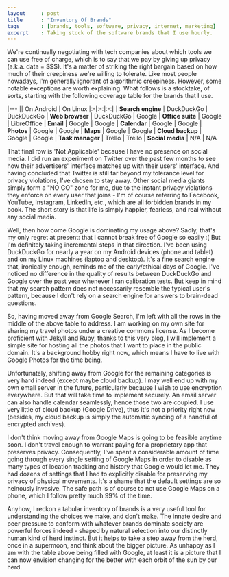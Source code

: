 ```yaml
---
layout     : post
title      : "Inventory Of Brands"
tags       : [brands, tools, software, privacy, internet, marketing]
excerpt    : Taking stock of the software brands that I use hourly.
---
```



We're continually negotiating with tech companies about which tools we can use
free of charge, which is to say that we pay by giving up privacy (a.k.a. data =
$$$). It's a matter of striking the right bargain based on how much of their
creepiness we're willing to tolerate. Like most people nowadays, I'm generally
ignorant of algorithmic creepiness. However, some notable exceptions are worth
explaining. What follows is a stocktake, of sorts, starting with the following
coverage table for the brands that I use.

|---
|| On Android | On Linux
|:-|:-:|:-:|
| **Search engine** | DuckDuckGo | DuckDuckGo
| **Web browser** | DuckDuckGo | Google
| **Office suite** | Google | LibreOffice
| **Email** | Google | Google
| **Calendar** | Google | Google
| **Photos** | Google | Google
| **Maps** | Google | Google
| **Cloud backup** | Google | Google
| **Task manager** | Trello | Trello
| **Social media** | N/A | N/A


That final row is 'Not Applicable' because I have no presence on social
media. I did run an experiment on Twitter over the past few months to see how
their advertisers' interface matches up with their users' interface. And having
concluded that Twitter is still far beyond my tolerance level for privacy
violations, I've chosen to stay away. Other social media giants simply form a
"NO GO" zone for me, due to the instant privacy violations they enforce on
every user that joins - I'm of course referring to Facebook, YouTube,
Instagram, LinkedIn, etc., which are all forbidden brands in my book. The short
story is that life is simply happier, fearless, and real without any social
media.

Well, then how come Google is dominating my usage above? Sadly, that's my only
regret at present: that I cannot break free of Google so easily :( But I'm
definitely taking incremental steps in that direction. I've been using
DuckDuckGo for nearly a year on my Android devices (phone and tablet) and on my
Linux machines (laptop and desktop). It's a fine search engine that, ironically
enough, reminds me of the early/ethical days of Google. I've noticed no
difference in the quality of results between DuckDuckGo and Google over the
past year whenever I ran calibration tests. But keep in mind that my search
pattern does not necessarily resemble the typical user's pattern, because I
don't rely on a search engine for answers to brain-dead questions.

So, having moved away from Google Search, I'm left with all the rows in the
middle of the above table to address. I am working on my own site for sharing
my travel photos under a creative commons license. As I become proficient with
Jekyll and Ruby, thanks to this very blog, I will implement a simple site for
hosting all the photos that I want to place in the public domain. It's a
background hobby right now, which means I have to live with Google Photos for
the time being.

Unfortunately, shifting away from Google for the remaining categories is very
hard indeed (except maybe cloud backup). I may well end up with my own email
server in the future, particularly because I wish to use encryption
everywhere. But that will take time to implement securely. An email server can
also handle calendar seamlessly, hence those two are coupled. I use very little
of cloud backup (Google Drive), thus it's not a priority right now (besides, my
cloud backup is simply the automatic syncing of a handful of encrypted
archives).

I don't think moving away from Google Maps is going to be feasible anytime
soon. I don't travel enough to warrant paying for a proprietary app that
preserves privacy. Consequently, I've spent a considerable amount of time going
through every single setting of Google Maps in order to disable as many types
of location tracking and history that Google would let me. They had dozens of
settings that I had to explicitly disable for preserving my privacy of physical
movements. It's a shame that the default settings are so heinously
invasive. The safe path is of course to not use Google Maps on a phone, which I
follow pretty much 99% of the time.

Anyhow, I reckon a tabular inventory of brands is a very useful tool for
understanding the choices we make, and don't make. The innate desire and peer
pressure to conform with whatever brands dominate society are powerful forces
indeed - shaped by natural selection into our distinctly human kind of herd
instinct. But it helps to take a step away from the herd, once in a supermoon,
and think about the bigger picture. As unhappy as I am with the table above
being filled with Google, at least it is a picture that I can now envision
changing for the better with each orbit of the sun by our herd.
